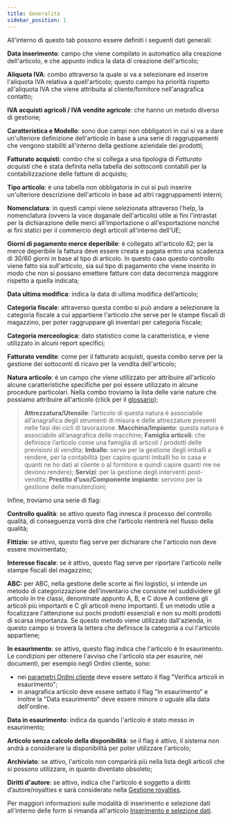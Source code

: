 ```yaml
---
title: Generalità
sidebar_position: 1
---
```


All'interno di questo tab possono essere definiti i seguenti dati generali:

**Data inserimento**: campo che viene compilato in automatico alla creazione dell'articolo, e che appunto indica la data di creazione dell'articolo;

**Aliquota IVA**: combo attraverso la quale si va a selezionare ed inserire l'aliquota IVA relativa a quell'articolo; questo campo ha priorità rispetto all'aliquota IVA che viene attribuita al cliente/fornitore nell'anagrafica contatto;

**IVA acquisti agricoli / IVA vendite agricole**: che hanno un metodo diverso di gestione;

**Caratteristica e Modello**: sono due campi non obbligatori in cui si va a dare un'ulteriore definizione dell'articolo in base a una serie di raggruppamenti che vengono stabiliti all'interno della gestione aziendale dei prodotti; 

**Fatturato acquisti**: combo che si collega a una tipologia di *Fatturato acquisti* che è stata definita nella tabella dei sottoconti contabili per la contabilizzazione delle fatture di acquisto;

**Tipo articolo**: è una tabella non obbligatoria in cui si può inserire un'ulteriore descrizione dell'articolo in base ad altri raggruppamenti interni;

**Nomenclatura**: in questi campi viene selezionata attraverso l'help, la nomenclatura (ovvero la voce doganale dell'articolo) utile ai fini l'intrastat per la dichiarazione delle merci all'importazione o all'esportazione nonché ai fini statici per il commercio degli articoli all'interno dell'UE;

**Giorni di pagamento merce deperibile**: è collegato all'articolo 62; per la merce deperibile la fattura deve essere creata e pagata entro una scadenza di 30/60 giorni in base al tipo di articolo. In questo caso questo controllo viene fatto sia sull'articolo, sia sul tipo di pagamento che viene inserito in modo che non si possano emettere fatture con data decorrenza maggiore rispetto a quella indicata;
	
**Data ultima modifica**: indica la data di ultima modifica dell’articolo;

**Categoria fiscale**: attraverso questa combo si può andare a selezionare la categoria fiscale a cui appartiene l'articolo che serve per le stampe fiscali di magazzino, per poter raggruppare gli inventari per categoria fiscale;

**Categoria merceologica**: dato statistico come la caratteristica, e viene utilizzato in alcuni report specifici; 

**Fatturato vendite**: come per il fatturato acquisti, questa combo serve per la gestione dei sottoconti di ricavo per la vendita dell'articolo; 

**Natura articolo**: è un campo che viene utilizzato per attribuire all'articolo alcune caratteristiche specifiche per poi essere utilizzato in alcune procedure particolari. Nella combo troviamo la lista delle varie nature che possiamo attribuire all'articolo (click per il [glossario](/docs/guide/glossary/glossary-intro#item-nature));

> **Attrezzatura/Utensile**: l’articolo di questa natura è associabile all’anagrafica degli strumenti di misura e delle attrezzature presenti nelle fasi dei cicli di lavorazione.
> **Macchina/Impianto**: questa natura è associabile all’anagrafica delle macchine;
> **Famiglia articoli**: che definisce l’articolo come una famiglia di articoli / prodotti delle previsioni di vendita;
> **Imballo**: serve per la gestione degli imballi a rendere, per la contabilità (per capire quanti imballi ho in casa e quanti ne ho dati al cliente o al fornitore e quindi capire quanti me ne devono rendere);
> **Servizi**: per la gestione degli interventi post-vendita;
> **Prestito d’uso/Componente impianto**: servono per la gestione delle manutenzioni;

Infine, troviamo una serie di flag:	

**Controllo qualità**: se attivo questo flag innesca il processo del controllo qualità, di conseguenza vorrà dire che l’articolo rientrerà nel flusso della qualità;

**Fittizio**: se attivo, questo flag serve per dichiarare che l'articolo non deve essere movimentato;

**Interesse fiscale**: se è attivo, questo flag serve per riportare l'articolo nelle stampe fiscali del magazzino;

**ABC:** per ABC, nella gestione delle scorte ai fini logistici, si intende un metodo di categorizzazione dell'inventario che consiste nel suddividere gli articolo in tre classi, denominate appunto A, B, e C dove A contiene gli articoli più importanti e C gli articoli meno importanti. È un metodo utile a focalizzare l'attenzione sui pochi prodotti essenziali e non su molti prodotti di scarsa importanza. Se questo metodo viene utilizzato dall'azienda, in questo campo si troverà la lettera che definisce la categoria a cui l'articolo appartiene;

**In esaurimento**: se attivo, questo flag indica che l'articolo è In esaurimento.         
Le condizioni per ottenere l'avviso che l'articolo sta per esaurire, nei documenti, per esempio negli Ordini cliente, sono:
- nei [parametri Ordini cliente](/docs/configurations/parameters/sales/sales-orders-parameters) deve essere settato il flag "Verifica articoli in esaurimento";             
- in anagrafica articolo deve essere settato il flag "In esaurimento" e inoltre la "Data esaurimento" deve essere minore o uguale alla data dell'ordine.          

**Data in esaurimento**: indica da quando l'articolo è stato messo in esaurimento;

**Articolo senza calcolo della disponibilità**: se il flag è attivo, il sistema non andrà a considerare la disponibilità per poter utilizzare l'articolo;

**Archiviato**: se attivo, l'articolo non comparirà più nella lista degli articoli che si possono utilizzare, in quanto diventato obsoleto;

**Diritti d'autore**: se attivo, indica che l'articolo è soggetto a diritti d’autore/royalties e sarà considerato nella [Gestione royalties](/docs/erp-home/registers/contacts/create-new-contact/accounting-data/agent-registry/royalties/).       

Per maggiori informazioni sulle modalità di inserimento e selezione dati all'interno delle form si rimanda all'articolo [Inserimento e selezione dati](/docs/guide/operations-with-data/manual-entry-or-help-and-data-selection).
